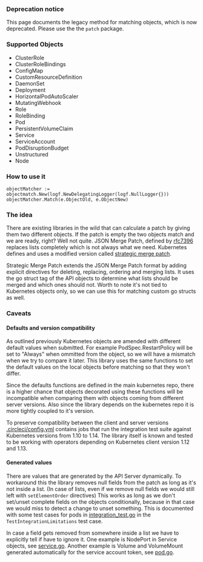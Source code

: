 ### Deprecation notice

This page documents the legacy method for matching objects, which is now deprecated. Please use the the `patch` package.

### Supported Objects

- ClusterRole
- ClusterRoleBindings
- ConfigMap
- CustomResourceDefinition
- DaemonSet
- Deployment
- HorizontalPodAutoScaler
- MutatingWebhook
- Role
- RoleBinding
- Pod
- PersistentVolumeClaim
- Service
- ServiceAccount
- PodDisruptionBudget
- Unstructured
- Node

### How to use it

```
objectMatcher := objectmatch.New(logf.NewDelegatingLogger(logf.NullLogger{}))
objectMatcher.Match(e.ObjectOld, e.ObjectNew)
```

### The idea

There are existing libraries in the wild that can calculate a patch by giving them two different objects. If the patch is empty the two objects match and we are ready, right? 
Well not quite. JSON Merge Patch, defined by [rfc7396](https://tools.ietf.org/html/rfc7396) replaces lists completely which is not always what we need. Kubernetes defines
and uses a modified version called [strategic merge patch](https://github.com/kubernetes/community/blob/master/contributors/devel/sig-api-machinery/strategic-merge-patch.md).

Strategic Merge Patch extends the JSON Merge Patch format by adding explicit directives for deleting, replacing, ordering and merging lists. 
It uses the go struct tag of the API objects to determine what lists should be merged and which ones should not. Worth to note it's not tied to
Kubernetes objects only, so we can use this for matching custom go structs as well.

### Caveats

#### Defaults and version compatibility

As outlined previously Kubernetes objects are amended with different default values when submitted. For example PodSpec.RestartPolicy will be set to "Always" when
ommitted from the object, so we will have a mismatch when we try to compare it later. This library uses the same functions to set the default values on the local 
objects before matching so that they won't differ. 

Since the defaults functions are defined in the main kubernetes repo, there is a higher chance that objects decorated using these functions will be incompatible 
when comparing them with objects coming from different server versions. Also since the library depends on the kubernetes repo it is more tightly coupled to it's
version.

To preserve compatibility between the client and server versions  [.circleci/config.yml](.circleci/config.yml) contains jobs that run the integration test suite against Kubernetes 
versions from 1.10 to 1.14. The library itself is known and tested to be working with operators depending on Kubernetes client version 1.12 and 1.13.

#### Generated values

There are values that are generated by the API Server dynamically. To workaround this the library removes null fields from the patch as long as it's not inside a list. 
(In case of lists, even if we remove null fields we would still left with `setElementOrder` directives) 
This works as long as we don't set/unset complete fields on the objects conditionally, because in that case we would miss to detect a change to unset something. 
This is documented with some test cases for pods in [integration_test.go](integration_test.go) in the `TestIntegrationLimitations` test case. 

In case a field gets removed from somewhere inside a list we have to explicitly tell if have to ignore it. One example is NodePort in Service objects, see [service.go](service.go). 
Another example is Volume and VolumeMount generated automatically for the service account token, see [pod.go](pod.go).
